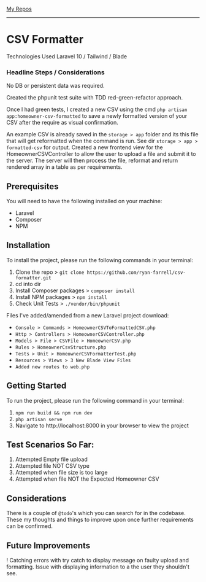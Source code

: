 <p align="left">
<a href="https://github.com/ryan-farrell?tab=repositories">My Repos</a>
</p>
<hr>

# CSV Formatter

Technologies Used
Laravel 10 / Tailwind / Blade

### Headline Steps / Considerations
No DB or persistent data was required.

Created the phpunit test suite with TDD red-green-refactor approach.

Once I had green tests, I created a new CSV using the cmd `php artisan app:homeowner-csv-formatted` to save a newly formatted version of your CSV after the require as visual confirmation.

An example CSV is already saved in the `storage > app` folder and its this file that will get reformatted when the command is run. See dir `storage > app > formatted-csv` for output.
Created a new frontend view for the HomeownerCSVController to allow the user to upload a file and submit it to the server. The server will then process the file, reformat and return rendered array in a table as per requirements.

## Prerequisites
You will need to have the following installed on your machine:

- Laravel
- Composer
- NPM

## Installation

To install the project, please run the following commands in your terminal:

1. Clone the repo > `git clone https://github.com/ryan-farrell/csv-formatter.git`
2. cd into dir
3. Install Composer packages > `composer install`
4. Install NPM packages > `npm install`
5. Check Unit Tests > `./vendor/bin/phpunit`

Files I've added/amended from a new Laravel project download:

- `Console > Commands > HomeownerCSVToFormattedCSV.php`
- `Http > Controllers > HomeownerCSVController.php`
- `Models > File > CSVFile > HomeownerCSV.php`
- `Rules > HomeownerCsvStructure.php`
- `Tests > Unit > HomeownerCSVFormatterTest.php`
- `Resources > Views > 3 New Blade View Files`
- `Added new routes to web.php`

## Getting Started

To run the project, please run the following command in your terminal:

1. `npm run build && npm run dev`
2. `php artisan serve`
3. Navigate to http://localhost:8000 in your browser to view the project

## Test Scenarios So Far:

1. Attempted Empty file upload
2. Attempted file NOT CSV type
3. Attempted when file size is too large
4. Attempted when file NOT the Expected Homeowner CSV

## Considerations
There is a couple of `@todo`'s which you can search for in the codebase. These my thoughts and things to improve upon once further requirements can be confirmed.

## Future Improvements
! Catching errors with try catch to display message on faulty upload and formatting. Issue with displaying information to a the user they shouldn't see.